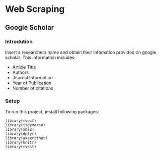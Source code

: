 # Web Scraping

## Google Scholar 

### Introdution
Insert a researchers name and obtain their infomation provided on google scholar. This information includes: 

* Article Title 
* Authors
* Journal Information
* Year of Publication
* Number of citations 

### Setup
To run this project, install following packages: 

```
library(rvest)
library(tidyverse)
library(xml2)
library(dplyr)
library(assertthat)
library(knitr)
library(rvest)
```

